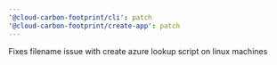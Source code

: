```yaml
---
'@cloud-carbon-footprint/cli': patch
'@cloud-carbon-footprint/create-app': patch
---
```


Fixes filename issue with create azure lookup script on linux machines
